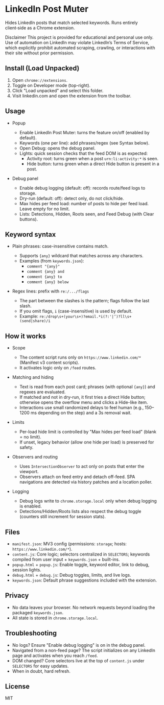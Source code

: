 # LinkedIn Post Muter

Hides LinkedIn posts that match selected keywords. Runs entirely client‑side as a Chrome extension.

Disclaimer
This project is provided for educational and personal use only. Use of automation on LinkedIn may violate LinkedIn’s Terms of Service, which explicitly prohibit automated scraping, crawling, or interactions with their site without prior permission.

## Install (Load Unpacked)

1. Open `chrome://extensions`.
2. Toggle on Developer mode (top-right).
3. Click "Load unpacked" and select this folder.
4. Visit linkedin.com and open the extension from the toolbar.

## Usage

- Popup
  - Enable LinkedIn Post Muter: turns the feature on/off (enabled by default).
  - Keywords (one per line): add phrases/regex (see Syntax below).
  - Open Debug: opens the debug panel.
  - Lights: quick session checks that the feed DOM is as expected:
    - Activity root: turns green when a post `urn:li:activity:*` is seen.
    - Hide button: turns green when a direct Hide button is present in a post.

- Debug panel
  - Enable debug logging (default: off): records route/feed logs to storage.
  - Dry-run (default: off): detect only, do not click/hide.
  - Max hides per feed load: number of posts to hide per feed load. Leave empty for no limit.
  - Lists: Detections, Hidden, Roots seen, and Feed Debug (with Clear buttons).

## Keyword syntax

- Plain phrases: case-insensitive contains match.
  - Supports `{any}` wildcard that matches across any characters.
  - Examples (from `keywords.json`):
    - `comment "{any}"`
    - `comment {any} and`
    - `comment {any} to`
    - `comment {any} below`

- Regex lines: prefix with `re:/.../flags`
  - The part between the slashes is the pattern; flags follow the last slash.
  - If you omit flags, `i` (case-insensitive) is used by default.
  - Example: `re:/drop\s+(your\s+)?email.*i(?:'|’)?ll\s+(send|share)/i`

## How it works

- Scope
  - The content script runs only on `https://www.linkedin.com/*` (Manifest v3 content scripts).
  - It activates logic only on `/feed` routes.

- Matching and hiding
  - Text is read from each post card; phrases (with optional `{any}`) and regexes are evaluated.
  - If matched and not in dry-run, it first tries a direct Hide button; otherwise opens the overflow menu and clicks a Hide-like item.
  - Interactions use small randomized delays to feel human (e.g., 150–1200 ms depending on the step) and a 3s removal wait.

- Limits
  - Per-load hide limit is controlled by "Max hides per feed load" (blank = no limit).
  - If unset, legacy behavior (allow one hide per load) is preserved for safety.

- Observers and routing
  - Uses `IntersectionObserver` to act only on posts that enter the viewport.
  - Observers attach on feed entry and detach off-feed. SPA navigations are detected via history patches and a location poller.

- Logging
  - Debug logs write to `chrome.storage.local` only when debug logging is enabled.
  - Detections/Hidden/Roots lists also respect the debug toggle (counters still increment for session stats).

## Files

- `manifest.json`: MV3 config (permissions: `storage`; hosts: `https://www.linkedin.com/*`).
- `content.js`: Core logic; selectors centralized in `SELECTORS`; keywords compiled from user input + `keywords.json` + built-ins.
- `popup.html` + `popup.js`: Enable toggle, keyword editor, link to debug, session lights.
- `debug.html` + `debug.js`: Debug toggles, limits, and live logs.
- `keywords.json`: Default phrase suggestions included with the extension.

## Privacy

- No data leaves your browser. No network requests beyond loading the packaged `keywords.json`.
- All state is stored in `chrome.storage.local`.

## Troubleshooting

- No logs? Ensure "Enable debug logging" is on in the debug panel.
- Navigated from a non-feed page? The script initializes on any LinkedIn page and activates when you reach `/feed`.
- DOM changed? Core selectors live at the top of `content.js` under `SELECTORS` for easy updates.
- When in doubt, hard refresh.

## License

MIT
